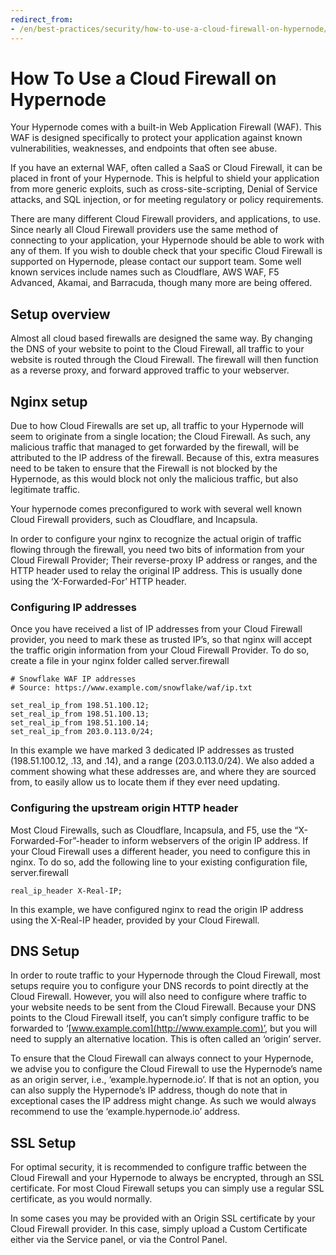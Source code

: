 ```yaml
---
redirect_from:
- /en/best-practices/security/how-to-use-a-cloud-firewall-on-hypernode/
---
```


<!-- source: https://support.hypernode.com/en/best-practices/security/how-to-use-a-cloud-firewall-on-hypernode/ -->

# How To Use a Cloud Firewall on Hypernode

Your Hypernode comes with a built-in Web Application Firewall (WAF). This WAF is designed specifically to protect your application against known vulnerabilities, weaknesses, and endpoints that often see abuse.

If you have an external WAF, often called a SaaS or Cloud Firewall, it can be placed in front of your Hypernode. This is helpful to shield your application from more generic exploits, such as cross-site-scripting, Denial of Service attacks, and SQL injection, or for meeting regulatory or policy requirements.

There are many different Cloud Firewall providers, and applications, to use. Since nearly all Cloud Firewall providers use the same method of connecting to your application, your Hypernode should be able to work with any of them. If you wish to double check that your specific Cloud Firewall is supported on Hypernode, please contact our support team. Some well known services include names such as Cloudflare, AWS WAF, F5 Advanced, Akamai, and Barracuda, though many more are being offered.

## Setup overview

Almost all cloud based firewalls are designed the same way. By changing the DNS of your website to point to the Cloud Firewall, all traffic to your website is routed through the Cloud Firewall. The firewall will then function as a reverse proxy, and forward approved traffic to your webserver.

## Nginx setup

Due to how Cloud Firewalls are set up, all traffic to your Hypernode will seem to originate from a single location; the Cloud Firewall. As such, any malicious traffic that managed to get forwarded by the firewall, will be attributed to the IP address of the firewall. Because of this, extra measures need to be taken to ensure that the Firewall is not blocked by the Hypernode, as this would block not only the malicious traffic, but also legitimate traffic.

Your hypernode comes preconfigured to work with several well known Cloud Firewall providers, such as Cloudflare, and Incapsula.

In order to configure your nginx to recognize the actual origin of traffic flowing through the firewall, you need two bits of information from your Cloud Firewall Provider; Their reverse-proxy IP address or ranges, and the HTTP header used to relay the original IP address. This is usually done using the ‘X-Forwarded-For’ HTTP header.

### Configuring IP addresses

Once you have received a list of IP addresses from your Cloud Firewall provider, you need to mark these as trusted IP’s, so that nginx will accept the traffic origin information from your Cloud Firewall Provider. To do so, create a file in your nginx folder called server.firewall

```
# Snowflake WAF IP addresses
# Source: https://www.example.com/snowflake/waf/ip.txt

set_real_ip_from 198.51.100.12;
set_real_ip_from 198.51.100.13;
set_real_ip_from 198.51.100.14;
set_real_ip_from 203.0.113.0/24;
```

In this example we have marked 3 dedicated IP addresses as trusted (198.51.100.12, .13, and .14), and a range (203.0.113.0/24). We also added a comment showing what these addresses are, and where they are sourced from, to easily allow us to locate them if they ever need updating.

### Configuring the upstream origin HTTP header

Most Cloud Firewalls, such as Cloudflare, Incapsula, and F5, use the “X-Forwarded-For”-header to inform webservers of the origin IP address. If your Cloud Firewall uses a different header, you need to configure this in nginx. To do so, add the following line to your existing configuration file, server.firewall

```
real_ip_header X-Real-IP;
```

In this example, we have configured nginx to read the origin IP address using the X-Real-IP header, provided by your Cloud Firewall.

## DNS Setup

In order to route traffic to your Hypernode through the Cloud Firewall, most setups require you to configure your DNS records to point directly at the Cloud Firewall. However, you will also need to configure where traffic to your website needs to be sent from the Cloud Firewall. Because your DNS points to the Cloud Firewall itself, you can’t simply configure traffic to be forwarded to ‘[www.example.com](http://www.example.com)’, but you will need to supply an alternative location. This is often called an ‘origin’ server.

To ensure that the Cloud Firewall can always connect to your Hypernode, we advise you to configure the Cloud Firewall to use the Hypernode’s name as an origin server, i.e., ‘example.hypernode.io’. If that is not an option, you can also supply the Hypernode’s IP address, though do note that in exceptional cases the IP address might change. As such we would always recommend to use the ‘example.hypernode.io’ address.

## SSL Setup

For optimal security, it is recommended to configure traffic between the Cloud Firewall and your Hypernode to always be encrypted, through an SSL certificate. For most Cloud Firewall setups you can simply use a regular SSL certificate, as you would normally.

In some cases you may be provided with an Origin SSL certificate by your Cloud Firewall provider. In this case, simply upload a Custom Certificate either via the Service panel, or via the Control Panel.
